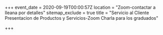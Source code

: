 +++
event_date = 2020-09-19T00:00:57Z
location = "Zoom-contactar a Ileana por detalles"
sitemap_exclude = true
title = "Servicio al Cliente Presentacion de Productos y Servicios-Zoom Charla para los graduados"

+++
